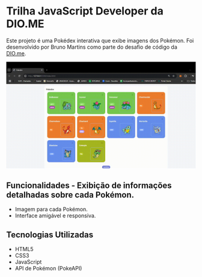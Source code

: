 # Trilha JavaScript Developer da DIO.ME 

Este projeto é uma Pokédex interativa que exibe imagens dos Pokémon. Foi desenvolvido por Bruno Martins como parte do desafio de código da [DIO.me](https://www.dio.me). 

![Funcionamento](img/Funcionamento.gif)


## Funcionalidades - Exibição de informações detalhadas sobre cada Pokémon.
- Imagem para cada Pokémon. 
- Interface amigável e responsiva. 

## Tecnologias Utilizadas 
- HTML5 
- CSS3 
- JavaScript 
- API de Pokémon (PokeAPI) 